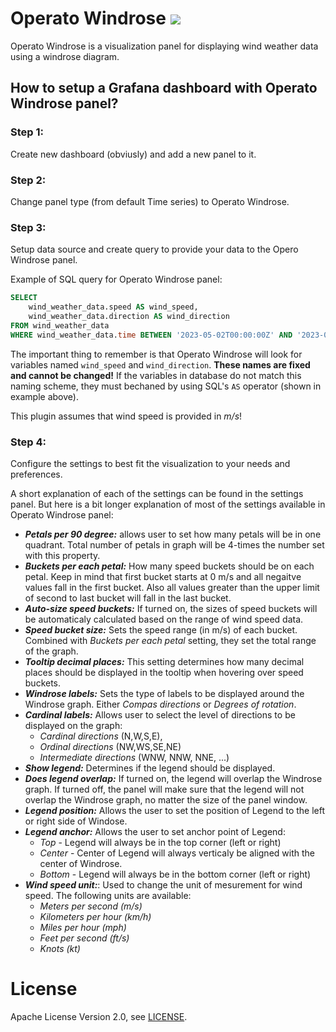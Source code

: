 [//]: # (This README file is going to be the one displayed on the Grafana.com website for your plugin)

# Operato Windrose ![](https://git.operato.eu/open-source/operato-windrose-panel/-/raw/v1.0.0/src/img/operato-windrose-logo-small.svg)

Operato Windrose is a visualization panel for displaying wind weather data using a windrose diagram. 

## How to setup a Grafana dashboard with Operato Windrose panel?

### **Step 1:** 

Create new dashboard (obviusly) and add a new panel to it.

### **Step 2:**

Change panel type (from default Time series) to Operato Windrose.

### **Step 3:**

Setup data source and create query to provide your data to the Opero Windrose panel.

Example of SQL query for Operato Windrose panel:
``` sql
SELECT 
    wind_weather_data.speed AS wind_speed, 
    wind_weather_data.direction AS wind_direction
FROM wind_weather_data
WHERE wind_weather_data.time BETWEEN '2023-05-02T00:00:00Z' AND '2023-05-02T023:59:59Z'
```
The important thing to remember is that Operato Windrose will look for variables named `wind_speed` and `wind_direction`. **These names are fixed and cannot be changed!** If the variables in database do not match this naming scheme, they must bechaned by using SQL's `AS` operator (shown in example above). 

This plugin assumes that wind speed is provided in *m/s*!


### **Step 4:**

Configure the settings to best fit the visualization to your needs and preferences.

A short explanation of each of the settings can be found in the settings panel. But here is a bit longer explanation of most of the settings available in Operato Windrose panel:

- ***Petals per 90 degree:*** allows user to set how many petals will be in one quadrant. Total number of petals in graph will be 4-times the number set with this property.
- ***Buckets per each petal:*** How many speed buckets should be on each petal. Keep in mind that first bucket starts at 0 m/s and all negaitve values fall in the first bucket. Also all values greater than the upper limit of second to last bucket will fall in the last bucket.
- ***Auto-size speed buckets:*** If turned on, the sizes of speed buckets will be automaticaly calculated based on the range of wind speed data.
- ***Speed bucket size:*** Sets the speed range (in m/s) of each bucket. Combined with *Buckets per each petal* setting, they set the total range of the graph. 
- ***Tooltip decimal places:*** This setting determines how many decimal places should be displayed in the tooltip when hovering over speed buckets.
- ***Windrose labels:*** Sets the type of labels to be displayed around the Windrose graph. Either *Compas directions* or *Degrees of rotation*. 
- ***Cardinal labels:*** Allows user to select the level of directions to be displayed on the graph: 
    - *Cardinal directions* (N,W,S,E), 
    - *Ordinal directions* (NW,WS,SE,NE)
    - *Intermediate directions* (WNW, NNW, NNE, ...)
- ***Show legend:*** Determines if the legend should be displayed.
- ***Does legend overlap:*** If turned on, the legend will overlap the Windrose graph. If turned off, the panel will make sure that the legend will not overlap the Windrose graph, no matter the size of the panel window.
- ***Legend position:*** Allows the user to set the position of Legend to the left or right side of Windose. 
- ***Legend anchor:*** Allows the user to set anchor point of Legend:
    - *Top* - Legend will always be in the top corner (left or right)
    - *Center* - Center of Legend will always verticaly be aligned with the center of Windrose.
    - *Bottom* - Legend will always be in the bottom corner (left or right)
- ***Wind speed unit:***: Used to change the unit of mesurement for wind speed. The following units are available:
    - *Meters per second (m/s)*
    - *Kilometers per hour (km/h)*
    - *Miles per hour (mph)*
    - *Feet per second (ft/s)*
    - *Knots (kt)*

# License
Apache License Version 2.0, see [LICENSE](https://git.operato.eu/open-source/operato-windrose-panel/-/blob/main/LICENSE).